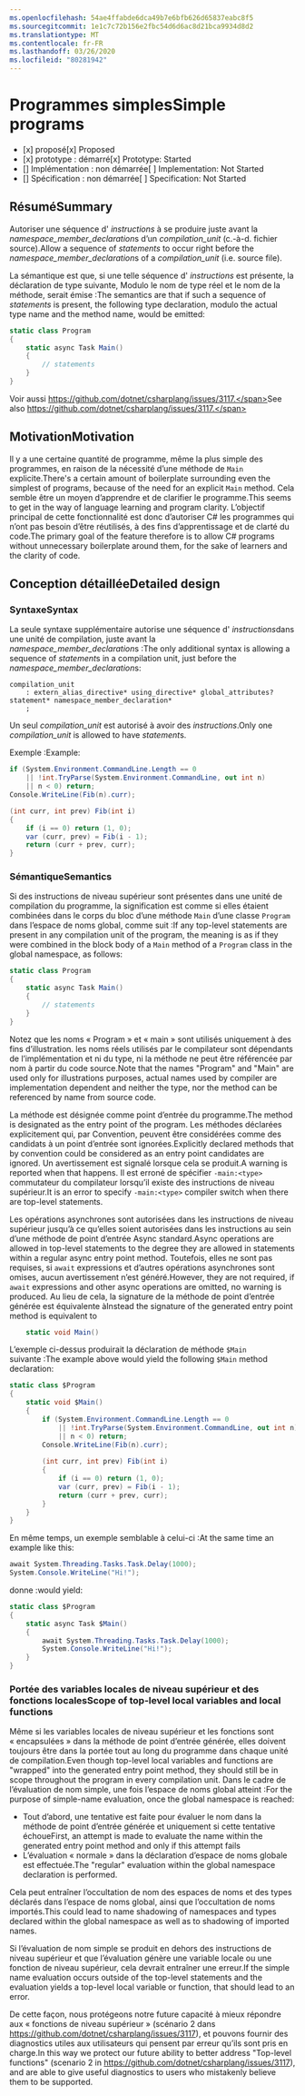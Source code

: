 ```yaml
---
ms.openlocfilehash: 54ae4ffabde6dca49b7e6bfb626d65837eabc8f5
ms.sourcegitcommit: 1e1c7c72b156e2fbc54d6d6ac8d21bca9934d8d2
ms.translationtype: MT
ms.contentlocale: fr-FR
ms.lasthandoff: 03/26/2020
ms.locfileid: "80281942"
---
```

# <a name="simple-programs"></a><span data-ttu-id="6aee7-101">Programmes simples</span><span class="sxs-lookup"><span data-stu-id="6aee7-101">Simple programs</span></span>

* <span data-ttu-id="6aee7-102">[x] proposé</span><span class="sxs-lookup"><span data-stu-id="6aee7-102">[x] Proposed</span></span>
* <span data-ttu-id="6aee7-103">[x] prototype : démarré</span><span class="sxs-lookup"><span data-stu-id="6aee7-103">[x] Prototype: Started</span></span>
* <span data-ttu-id="6aee7-104">[] Implémentation : non démarrée</span><span class="sxs-lookup"><span data-stu-id="6aee7-104">[ ] Implementation: Not Started</span></span>
* <span data-ttu-id="6aee7-105">[] Spécification : non démarrée</span><span class="sxs-lookup"><span data-stu-id="6aee7-105">[ ] Specification: Not Started</span></span>

## <a name="summary"></a><span data-ttu-id="6aee7-106">Résumé</span><span class="sxs-lookup"><span data-stu-id="6aee7-106">Summary</span></span>
[summary]: #summary

<span data-ttu-id="6aee7-107">Autoriser une séquence d' *instructions* à se produire juste avant la *namespace_member_declaration*s d’un *compilation_unit* (c.-à-d. fichier source).</span><span class="sxs-lookup"><span data-stu-id="6aee7-107">Allow a sequence of *statements* to occur right before the *namespace_member_declaration*s of a *compilation_unit* (i.e. source file).</span></span>

<span data-ttu-id="6aee7-108">La sémantique est que, si une telle séquence d' *instructions* est présente, la déclaration de type suivante, Modulo le nom de type réel et le nom de la méthode, serait émise :</span><span class="sxs-lookup"><span data-stu-id="6aee7-108">The semantics are that if such a sequence of *statements* is present, the following type declaration, modulo the actual type name and the method name, would be emitted:</span></span>

``` c#
static class Program
{
    static async Task Main()
    {
        // statements
    }
}
```

<span data-ttu-id="6aee7-109">Voir aussi https://github.com/dotnet/csharplang/issues/3117.</span><span class="sxs-lookup"><span data-stu-id="6aee7-109">See also https://github.com/dotnet/csharplang/issues/3117.</span></span>

## <a name="motivation"></a><span data-ttu-id="6aee7-110">Motivation</span><span class="sxs-lookup"><span data-stu-id="6aee7-110">Motivation</span></span>
[motivation]: #motivation

<span data-ttu-id="6aee7-111">Il y a une certaine quantité de programme, même la plus simple des programmes, en raison de la nécessité d’une méthode de `Main` explicite.</span><span class="sxs-lookup"><span data-stu-id="6aee7-111">There's a certain amount of boilerplate surrounding even the simplest of programs, because of the need for an explicit `Main` method.</span></span> <span data-ttu-id="6aee7-112">Cela semble être un moyen d’apprendre et de clarifier le programme.</span><span class="sxs-lookup"><span data-stu-id="6aee7-112">This seems to get in the way of language learning and program clarity.</span></span> <span data-ttu-id="6aee7-113">L’objectif principal de cette fonctionnalité est donc d’autoriser C# les programmes qui n’ont pas besoin d’être réutilisés, à des fins d’apprentissage et de clarté du code.</span><span class="sxs-lookup"><span data-stu-id="6aee7-113">The primary goal of the feature therefore is to allow C# programs without unnecessary boilerplate around them, for the sake of learners and the clarity of code.</span></span>

## <a name="detailed-design"></a><span data-ttu-id="6aee7-114">Conception détaillée</span><span class="sxs-lookup"><span data-stu-id="6aee7-114">Detailed design</span></span>
[design]: #detailed-design

### <a name="syntax"></a><span data-ttu-id="6aee7-115">Syntaxe</span><span class="sxs-lookup"><span data-stu-id="6aee7-115">Syntax</span></span>

<span data-ttu-id="6aee7-116">La seule syntaxe supplémentaire autorise une séquence d' *instructions*dans une unité de compilation, juste avant la *namespace_member_declaration*s :</span><span class="sxs-lookup"><span data-stu-id="6aee7-116">The only additional syntax is allowing a sequence of *statement*s in a compilation unit, just before the *namespace_member_declaration*s:</span></span>

``` antlr
compilation_unit
    : extern_alias_directive* using_directive* global_attributes? statement* namespace_member_declaration*
    ;
```

<span data-ttu-id="6aee7-117">Un seul *compilation_unit* est autorisé à avoir des *instructions*.</span><span class="sxs-lookup"><span data-stu-id="6aee7-117">Only one *compilation_unit* is allowed to have *statement*s.</span></span> 

<span data-ttu-id="6aee7-118">Exemple :</span><span class="sxs-lookup"><span data-stu-id="6aee7-118">Example:</span></span>

``` c#
if (System.Environment.CommandLine.Length == 0
    || !int.TryParse(System.Environment.CommandLine, out int n)
    || n < 0) return;
Console.WriteLine(Fib(n).curr);

(int curr, int prev) Fib(int i)
{
    if (i == 0) return (1, 0);
    var (curr, prev) = Fib(i - 1);
    return (curr + prev, curr);
}
```

### <a name="semantics"></a><span data-ttu-id="6aee7-119">Sémantique</span><span class="sxs-lookup"><span data-stu-id="6aee7-119">Semantics</span></span>

<span data-ttu-id="6aee7-120">Si des instructions de niveau supérieur sont présentes dans une unité de compilation du programme, la signification est comme si elles étaient combinées dans le corps du bloc d’une méthode `Main` d’une classe `Program` dans l’espace de noms global, comme suit :</span><span class="sxs-lookup"><span data-stu-id="6aee7-120">If any top-level statements are present in any compilation unit of the program, the meaning is as if they were combined in the block body of a `Main` method of a `Program` class in the global namespace, as follows:</span></span>

``` c#
static class Program
{
    static async Task Main()
    {
        // statements
    }
}
```

<span data-ttu-id="6aee7-121">Notez que les noms « Program » et « main » sont utilisés uniquement à des fins d’illustration. les noms réels utilisés par le compilateur sont dépendants de l’implémentation et ni du type, ni la méthode ne peut être référencée par nom à partir du code source.</span><span class="sxs-lookup"><span data-stu-id="6aee7-121">Note that the names "Program" and "Main" are used only for illustrations purposes, actual names used by compiler are implementation dependent and neither the type, nor the method can be referenced by name from source code.</span></span>

<span data-ttu-id="6aee7-122">La méthode est désignée comme point d’entrée du programme.</span><span class="sxs-lookup"><span data-stu-id="6aee7-122">The method is designated as the entry point of the program.</span></span> <span data-ttu-id="6aee7-123">Les méthodes déclarées explicitement qui, par Convention, peuvent être considérées comme des candidats à un point d’entrée sont ignorées.</span><span class="sxs-lookup"><span data-stu-id="6aee7-123">Explicitly declared methods that by convention could be considered as an entry point candidates are ignored.</span></span> <span data-ttu-id="6aee7-124">Un avertissement est signalé lorsque cela se produit.</span><span class="sxs-lookup"><span data-stu-id="6aee7-124">A warning is reported when that happens.</span></span> <span data-ttu-id="6aee7-125">Il est erroné de spécifier `-main:<type>` commutateur du compilateur lorsqu’il existe des instructions de niveau supérieur.</span><span class="sxs-lookup"><span data-stu-id="6aee7-125">It is an error to specify `-main:<type>` compiler switch when there are top-level statements.</span></span>

<span data-ttu-id="6aee7-126">Les opérations asynchrones sont autorisées dans les instructions de niveau supérieur jusqu’à ce qu’elles soient autorisées dans les instructions au sein d’une méthode de point d’entrée Async standard.</span><span class="sxs-lookup"><span data-stu-id="6aee7-126">Async operations are allowed in top-level statements to the degree they are allowed in statements within a regular async entry point method.</span></span> <span data-ttu-id="6aee7-127">Toutefois, elles ne sont pas requises, si `await` expressions et d’autres opérations asynchrones sont omises, aucun avertissement n’est généré.</span><span class="sxs-lookup"><span data-stu-id="6aee7-127">However, they are not required, if `await` expressions and other async operations are omitted, no warning is produced.</span></span> <span data-ttu-id="6aee7-128">Au lieu de cela, la signature de la méthode de point d’entrée générée est équivalente à</span><span class="sxs-lookup"><span data-stu-id="6aee7-128">Instead the signature of the generated entry point method is equivalent to</span></span> 
``` c#
    static void Main()
```

<span data-ttu-id="6aee7-129">L’exemple ci-dessus produirait la déclaration de méthode `$Main` suivante :</span><span class="sxs-lookup"><span data-stu-id="6aee7-129">The example above would yield the following `$Main` method declaration:</span></span>

``` c#
static class $Program
{
    static void $Main()
    {
        if (System.Environment.CommandLine.Length == 0
            || !int.TryParse(System.Environment.CommandLine, out int n)
            || n < 0) return;
        Console.WriteLine(Fib(n).curr);
        
        (int curr, int prev) Fib(int i)
        {
            if (i == 0) return (1, 0);
            var (curr, prev) = Fib(i - 1);
            return (curr + prev, curr);
        }
    }
}
```

<span data-ttu-id="6aee7-130">En même temps, un exemple semblable à celui-ci :</span><span class="sxs-lookup"><span data-stu-id="6aee7-130">At the same time an example like this:</span></span>
``` c#
await System.Threading.Tasks.Task.Delay(1000);
System.Console.WriteLine("Hi!");
```

<span data-ttu-id="6aee7-131">donne :</span><span class="sxs-lookup"><span data-stu-id="6aee7-131">would  yield:</span></span>
``` c#
static class $Program
{
    static async Task $Main()
    {
        await System.Threading.Tasks.Task.Delay(1000);
        System.Console.WriteLine("Hi!");
    }
}
```

### <a name="scope-of-top-level-local-variables-and-local-functions"></a><span data-ttu-id="6aee7-132">Portée des variables locales de niveau supérieur et des fonctions locales</span><span class="sxs-lookup"><span data-stu-id="6aee7-132">Scope of top-level local variables and local functions</span></span>

<span data-ttu-id="6aee7-133">Même si les variables locales de niveau supérieur et les fonctions sont « encapsulées » dans la méthode de point d’entrée générée, elles doivent toujours être dans la portée tout au long du programme dans chaque unité de compilation.</span><span class="sxs-lookup"><span data-stu-id="6aee7-133">Even though top-level local variables and functions are "wrapped" into the generated entry point method, they should still be in scope throughout the program in every compilation unit.</span></span>
<span data-ttu-id="6aee7-134">Dans le cadre de l’évaluation de nom simple, une fois l’espace de noms global atteint :</span><span class="sxs-lookup"><span data-stu-id="6aee7-134">For the purpose of simple-name evaluation, once the global namespace is reached:</span></span>
- <span data-ttu-id="6aee7-135">Tout d’abord, une tentative est faite pour évaluer le nom dans la méthode de point d’entrée générée et uniquement si cette tentative échoue</span><span class="sxs-lookup"><span data-stu-id="6aee7-135">First, an attempt is made to evaluate the name within the generated entry point method and only if this attempt fails</span></span> 
- <span data-ttu-id="6aee7-136">L’évaluation « normale » dans la déclaration d’espace de noms globale est effectuée.</span><span class="sxs-lookup"><span data-stu-id="6aee7-136">The "regular" evaluation within the global namespace declaration is performed.</span></span> 

<span data-ttu-id="6aee7-137">Cela peut entraîner l’occultation de nom des espaces de noms et des types déclarés dans l’espace de noms global, ainsi que l’occultation de noms importés.</span><span class="sxs-lookup"><span data-stu-id="6aee7-137">This could lead to name shadowing of namespaces and types declared within the global namespace as well as to shadowing of imported names.</span></span>

<span data-ttu-id="6aee7-138">Si l’évaluation de nom simple se produit en dehors des instructions de niveau supérieur et que l’évaluation génère une variable locale ou une fonction de niveau supérieur, cela devrait entraîner une erreur.</span><span class="sxs-lookup"><span data-stu-id="6aee7-138">If the simple name evaluation occurs outside of the top-level statements and the evaluation yields a top-level local variable or function, that should lead to an error.</span></span>

<span data-ttu-id="6aee7-139">De cette façon, nous protégeons notre future capacité à mieux répondre aux « fonctions de niveau supérieur » (scénario 2 dans https://github.com/dotnet/csharplang/issues/3117), et pouvons fournir des diagnostics utiles aux utilisateurs qui pensent par erreur qu’ils sont pris en charge.</span><span class="sxs-lookup"><span data-stu-id="6aee7-139">In this way we protect our future ability to better address "Top-level functions" (scenario 2 in https://github.com/dotnet/csharplang/issues/3117), and are able to give useful diagnostics to users who mistakenly believe them to be supported.</span></span>


